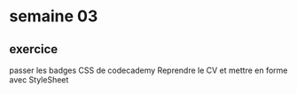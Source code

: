 # semaine 03
## exercice
passer les badges CSS de codecademy
Reprendre le CV et mettre en forme avec StyleSheet